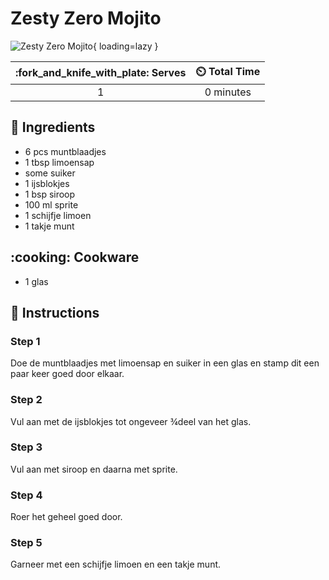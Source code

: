 # Zesty Zero Mojito

![Zesty Zero Mojito](../assets/images/zesty-zero-mojito.png){ loading=lazy }

| :fork_and_knife_with_plate: Serves | :timer_clock: Total Time |
|:----------------------------------:|:-----------------------: |
| 1 | 0 minutes |

## :salt: Ingredients

- 6 pcs muntblaadjes
- 1 tbsp limoensap
- some suiker
- 1 ijsblokjes
- 1 bsp siroop
- 100 ml sprite
- 1 schijfje limoen
- 1 takje munt

## :cooking: Cookware

- 1 glas

## :pencil: Instructions

### Step 1

Doe de muntblaadjes met limoensap en suiker in een glas en stamp dit een paar keer goed door elkaar.

### Step 2

Vul aan met de ijsblokjes tot ongeveer ¾deel van het glas.

### Step 3

Vul aan met siroop en daarna met sprite.

### Step 4

Roer het geheel goed door.

### Step 5

Garneer met een schijfje limoen en een takje munt.
